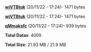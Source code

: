 [**wjVTBtuk**](/data/wjVTBtuk.txt) (20/11/22 - 17:24)- 1471 bytes

[**wjVTBtuk**](/data/wjVTBtuk.txt) (20/11/22 - 17:24)- 1471 bytes

[**qMmaksfc**](/data/qMmaksfc.txt) (20/11/22 - 17:24)- 939 bytes

**Total Datas**: 4009

**Total Size**: 21.93 MB / 21.9 MB